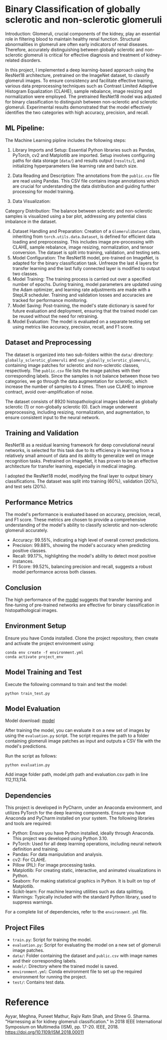 # Binary Classification of globally sclerotic and non-sclerotic glomeruli

Introduction: Glomeruli, crucial components of the kidney, play an essential role in filtering blood to maintain healthy renal function. Structural abnormalities in glomeruli are often early indicators of renal diseases. Therefore, accurately distinguishing between globally sclerotic and non-sclerotic glomeruli is critical for effective diagnosis and treatment of kidney-related disorders.

In this project, I implemented a deep learning-based approach using the ResNet18 architecture, pretrained on the ImageNet dataset, to classify glomeruli images. To ensure consistency and facilitate effective training, various data preprocessing techniques such as Contrast Limited Adaptive Histogram Equalization (CLAHE), sample rebalance, image resizing and normalization were employed. The pretrained ResNet18 model was adjusted for binary classification to distinguish between non-sclerotic and sclerotic glomeruli. Experimental results demonstrated that the model effectively identifies the two categories with high accuracy, precision, and recall. 

## ML Pipeline:

The Machine Learning pipline includes the following steps:

1. Library Imports and Setup: Essential Python libraries such as Pandas, PyTorch, cv2 and Matplotlib are imported. Setup involves configuring paths for data storage (`data/`) and results output (`results/`), and initializing hyperparameters like learning rate and batch size.

2. Data Reading and Description: The annotations from the `public.csv` file are read using Pandas. This CSV file contains image annotations which are crucial for understanding the data distribution and guiding further processing for model training.

3.  Data Visualization: 

   Category Distribution: The balance between sclerotic and non-sclerotic samples is visualized using a bar plot, addressing any potential class imbalance in the dataset.
   

4. Dataset Handling and Preparation: Creation of a `GlomeruliDataset` class, inheriting from `torch.utils.data.Dataset`, is defined for efficient data loading and preprocessing. This includes image pre-processing with CLAHE, sample rebalance, image resizing, normalization, and tensor conversion. The dataset is split into training, validation, and testing sets.
5. Model Configuration: The ResNet18 model, pre-trained on ImageNet, is adapted for the binary classification task. Unfreeze the last 4 layers for transfer learning and the last fully connected layer is modified to output two classes.
6.  Model Training: The training process is carried out over a specified number of epochs. During training, model parameters are updated using the Adam optimizer, and learning rate adjustments are made with a StepLR scheduler. Training and validation losses and accuracies are tracked for performance monitoring.
7.  Model Saving: Post-training, the model's state dictionary is saved for future evaluation and deployment, ensuring that the trained model can be reused without the need for retraining.
8.  Model Evaluation: The model is evaluated on a separate testing set using metrics like accuracy, precision, recall, and F1 score. 

## Dataset and Preprocessing
The dataset is organized into two sub-folders within the `data/` directory: `globally_sclerotic_glomeruli` and `non_globally_sclerotic_glomeruli`, containing image patches for sclerotic and non-sclerotic classes, respectively. The `public.csv` file lists the image patches with their corresponding labels. Since the samples is not balance between those two categories, we go through the data augmentation for sclerotic, which increase the number of samples to 4 times. Then use CLAHE to improve contract, avoid over-amplification of noise. 

The dataset consists of 8920 histopathological images labeled as globally sclerotic (1) or non-globally sclerotic (0). Each image underwent preprocessing, including resizing, normalization, and augmentation, to ensure consistent input to the neural network.

## Training and Validation
ResNet18 as a residual learning framework for deep convolutional neural networks, is selected for this task due to its efficiency in learning from a relatively small amount of data and its ability to generalize well on image recognition tasks. Pretrained on ImageNet, it has proven to be an effective architecture for transfer learning, especially in medical imaging.

I adopted the ResNet18 model, modifying the final layer to output binary classifications. The dataset was split into training (60%), validation (20%), and test sets (20%). 

## Performance Metrics

The model's performance is evaluated based on accuracy, precision, recall, and F1 score. These metrics are chosen to provide a comprehensive understanding of the model's ability to classify sclerotic and non-sclerotic glomeruli accurately.
-  Accuracy:  99.55%, indicating a high level of overall correct predictions.
-  Precision: 99.88%, showing the model's accuracy when predicting positive classes.
-  Recall:  99.17%, highlighting the model's ability to detect most positive instances.
-  F1 Score:  99.52%, balancing precision and recall, suggests a robust model performance across both classes.

## Conclusion

The high performance of the [model](https://www.dropbox.com/scl/fo/ip7pxm8zgm4t23qes0e15/h?rlkey=23u1hed6lla5kbzcuc2e9muna&dl=0) suggests that transfer learning and fine-tuning of pre-trained networks are effective for binary classification in histopathological images.

## Environment Setup

Ensure you have Conda installed. Clone the project repository, then create and activate the project environment using:

   ```
   conda env create -f environment.yml
   conda activate project_env
   ```

## Model Training and Test

Execute the following command to train and test the model:

   ```
   python train_test.py
   ```

## Model Evaluation
 Model download:  [model](https://mstate-my.sharepoint.com/:u:/g/personal/lt766_msstate_edu/EW9JAetFYkVMvtKanT3OpKABIR8vISNylRlNZosZXO4Egg?e=iC8E9z)

After training the model, you can evaluate it on a new set of images by using the `evaluation.py` script. The script requires the path to a folder containing glomeruli image patches as input and outputs a CSV file with the model's predictions.

Run the script as follows:

   ```
   python evaluation.py 
   ```

Add  image folder path, model.pth path and evaluation.csv path in line 112,113,114.

## Dependencies

This project is developed in PyCharm, under an Anaconda environment, and utilizes PyTorch for the deep learning components. Ensure you have Anaconda and PyCharm installed on your system. The following libraries and tools are required:

-  Python: Ensure you have Python installed, ideally through Anaconda. This project was developed using Python 3.10.
-  PyTorch: Used for all deep learning operations, including neural network definition and training. 
-  Pandas: For data manipulation and analysis. 
-  cv2: For CLAHE.
-  Pillow (PIL): For image processing tasks.
-  Matplotlib:  For creating static, interactive, and animated visualizations in Python.
-  Seaborn:  For making statistical graphics in Python. It is built on top of Matplotlib. 
-  Scikit-learn: For machine learning utilities such as data splitting. 
-  Warnings: Typically included with the standard Python library, used to suppress warnings.

For a complete list of dependencies, refer to the `environment.yml` file.

## Project Files
- `train.py`: Script for training the model.
- `evaluation.py`: Script for evaluating the model on a new set of glomeruli image patches.
- `data/`: Folder containing the dataset and `public.csv` with image names and their corresponding labels.
- `model/`: Directory where the trained model is saved.
- `environment.yml`: Conda environment file to set up the required environment for running the project.
- `test/`: Contains test data. 

# Reference
Ayyar, Meghna, Puneet Mathur, Rajiv Ratn Shah, and Shree G. Sharma. 
"Harnessing ai for kidney glomeruli classification." 
In 2018 IEEE International Symposium on Multimedia (ISM), pp. 17-20. IEEE, 2018. 
https://doi.org/10.1109/ISM.2018.00011
